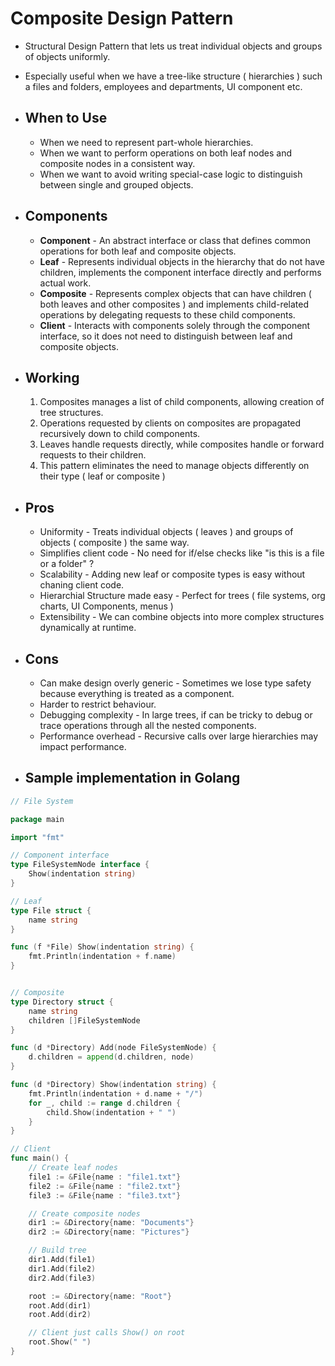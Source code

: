 # Composite Design Pattern
- Structural Design Pattern that lets us treat individual objects and groups of objects uniformly.
- Especially useful when we have a tree-like structure ( hierarchies ) such a files and folders, employees and departments, UI component etc.

- ## When to Use
	- When we need to represent part-whole hierarchies.
	- When we want to perform operations on both leaf nodes and composite nodes in a consistent way.
	- When we want to avoid writing special-case logic to distinguish between single and grouped objects.

- ## Components
	- **Component** - An abstract interface or class that defines common operations for both leaf and composite objects.
	- **Leaf** - Represents individual objects in the hierarchy that do not have children, implements the component interface directly and performs actual work.
	- **Composite** - Represents complex objects that can have children ( both leaves and other composites ) and implements child-related operations by delegating requests to these child components.
	- **Client** - Interacts with components solely through the component interface, so it does not need to distinguish between leaf and composite objects.

- ## Working
	1. Composites manages a list of child components, allowing creation of tree structures.
	2. Operations requested by clients on composites are propagated recursively down to child components.
	3. Leaves handle requests directly, while composites handle or forward requests to their children.
	4. This pattern eliminates the need to manage objects differently on their type ( leaf or composite )

- ## Pros
	- Uniformity - Treats individual objects ( leaves ) and groups of objects ( composite ) the same way.
	- Simplifies client code - No need for if/else checks like "is this is a file or a folder" ?
	- Scalability - Adding new leaf or composite types is easy without chaning client code.
	- Hierarchial Structure made easy - Perfect for trees ( file systems, org charts, UI Components, menus )
	- Extensibility - We can combine objects into more complex structures dynamically at runtime.

- ## Cons
	- Can make design overly generic - Sometimes we lose type safety because everything is treated as a component.
	- Harder to restrict behaviour.
	- Debugging complexity - In large trees, if can be tricky to debug or trace operations through all the nested components.
	- Performance overhead - Recursive calls over large hierarchies may impact performance.

- ## Sample implementation in Golang

```go
// File System

package main

import "fmt"

// Component interface
type FileSystemNode interface {
	Show(indentation string)
}

// Leaf
type File struct {
	name string
}

func (f *File) Show(indentation string) {
	fmt.Println(indentation + f.name)
}


// Composite
type Directory struct {
	name string
	children []FileSystemNode
}

func (d *Directory) Add(node FileSystemNode) {
	d.children = append(d.children, node)
}

func (d *Directory) Show(indentation string) {
	fmt.Println(indentation + d.name + "/")
	for _, child := range d.children {
		child.Show(indentation + " ")
	}
}

// Client
func main() {
	// Create leaf nodes
	file1 := &File{name : "file1.txt"}
	file2 := &File{name : "file2.txt"}
	file3 := &File{name : "file3.txt"}

	// Create composite nodes
	dir1 := &Directory{name: "Documents"}
	dir2 := &Directory{name: "Pictures"}

	// Build tree
	dir1.Add(file1)
	dir1.Add(file2)
	dir2.Add(file3)

	root := &Directory{name: "Root"}
	root.Add(dir1)
	root.Add(dir2)

	// Client just calls Show() on root
	root.Show(" ")
}
```
